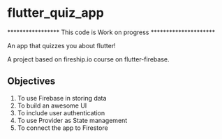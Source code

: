 # flutter_quiz_app

***************** This code is Work on progress *********************

An app that quizzes you about flutter! 

A project based on fireship.io course on flutter-firebase.

## Objectives
  1. To use Firebase in storing data
  2. To build an awesome UI
  3. To include user authentication
  4. To use Provider as State management
  5. To connect the app to Firestore
